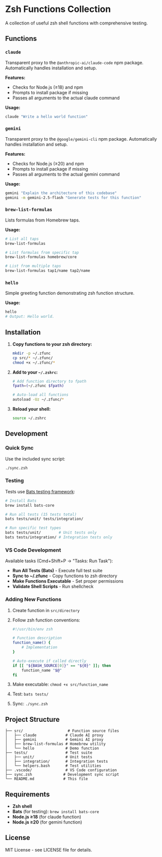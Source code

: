 # Zsh Functions Collection

A collection of useful zsh shell functions with comprehensive testing.

## Functions

### `claude`
Transparent proxy to the `@anthropic-ai/claude-code` npm package. Automatically handles installation and setup.

**Features:**
- Checks for Node.js (≥18) and npm
- Prompts to install package if missing
- Passes all arguments to the actual claude command

**Usage:**
```bash
claude "Write a hello world function"
```

### `gemini`
Transparent proxy to the `@google/gemini-cli` npm package. Automatically handles installation and setup.

**Features:**
- Checks for Node.js (≥20) and npm
- Prompts to install package if missing
- Passes all arguments to the actual gemini command

**Usage:**
```bash
gemini "Explain the architecture of this codebase"
gemini -m gemini-2.5-flash "Generate tests for this function"
```

### `brew-list-formulas`
Lists formulas from Homebrew taps.

**Usage:**
```bash
# List all taps
brew-list-formulas

# List formulas from specific tap
brew-list-formulas homebrew/core

# List from multiple taps
brew-list-formulas tap1/name tap2/name
```

### `hello`
Simple greeting function demonstrating zsh function structure.

**Usage:**
```bash
hello
# Output: Hello world.
```

## Installation

1. **Copy functions to your zsh directory:**
   ```bash
   mkdir -p ~/.zfunc
   cp src/* ~/.zfunc/
   chmod +x ~/.zfunc/*
   ```

2. **Add to your `~/.zshrc`:**
   ```bash
   # Add function directory to fpath
   fpath=(~/.zfunc $fpath)
   
   # Auto-load all functions
   autoload -Uz ~/.zfunc/*
   ```

3. **Reload your shell:**
   ```bash
   source ~/.zshrc
   ```

## Development

### Quick Sync
Use the included sync script:
```bash
./sync.zsh
```

### Testing
Tests use [Bats testing framework](https://github.com/bats-core/bats-core):

```bash
# Install Bats
brew install bats-core

# Run all tests (15 tests total)
bats tests/unit/ tests/integration/

# Run specific test types
bats tests/unit/        # Unit tests only
bats tests/integration/ # Integration tests only
```

### VS Code Development
Available tasks (Cmd+Shift+P → "Tasks: Run Task"):
- **Run All Tests (Bats)** - Execute full test suite
- **Sync to ~/.zfunc** - Copy functions to zsh directory
- **Make Functions Executable** - Set proper permissions
- **Validate Shell Scripts** - Run shellcheck

### Adding New Functions

1. Create function in `src/directory`
2. Follow zsh function conventions:
   ```bash
   #!/usr/bin/env zsh
   
   # Function description
   function_name() {
       # Implementation
   }
   
   # Auto-execute if called directly
   if [[ "${BASH_SOURCE[0]}" == "${0}" ]]; then
       function_name "$@"
   fi
   ```

3. Make executable: `chmod +x src/function_name`
4. Test: `bats tests/`
5. Sync: `./sync.zsh`

## Project Structure

```
├── src/                    # Function source files
│   ├── claude             # Claude AI proxy
│   ├── gemini             # Gemini AI proxy
│   ├── brew-list-formulas # Homebrew utility
│   └── hello              # Demo function
├── tests/                 # Test suite
│   ├── unit/              # Unit tests
│   ├── integration/       # Integration tests
│   └── helpers.bash       # Test utilities
├── .vscode/               # VS Code configuration
├── sync.zsh              # Development sync script
└── README.md             # This file
```

## Requirements

- **Zsh shell**
- **Bats** (for testing): `brew install bats-core`
- **Node.js ≥18** (for claude function)
- **Node.js ≥20** (for gemini function)

## License

MIT License - see LICENSE file for details.
